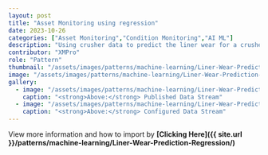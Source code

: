 ```yaml
---
layout: post
title: "Asset Monitoring using regression"
date: 2023-10-26
categories: ["Asset Monitoring","Condition Monitoring","AI ML"]
description: "Using crusher data to predict the liner wear for a crusher asset."
contributor: "XMPro"
role: "Pattern"
thumbnail: "/assets/images/patterns/machine-learning/Liner-Wear-Prediction-Regression/dsRunning.png"
image: "/assets/images/patterns/machine-learning/Liner-Wear-Prediction-Regression/dsRunning.png"
gallery:
  - image: "/assets/images/patterns/machine-learning/Liner-Wear-Prediction-Regression/dsRunning.png"
    caption: "<strong>Above:</strong> Published Data Stream"
  - image: "/assets/images/patterns/machine-learning/Liner-Wear-Prediction-Regression/ds.png"
    caption: "<strong>Above:</strong> Configured Data Stream"
---
```


View more information and how to import by <strong>[Clicking Here]({{ site.url }}/patterns/machine-learning/Liner-Wear-Prediction-Regression/)</strong>